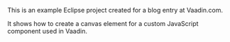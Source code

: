 This is an example Eclipse project created for a blog entry at Vaadin.com. 

It shows how to create a canvas element for a custom JavaScript component used in Vaadin.
